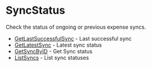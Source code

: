 # SyncStatus

Check the status of ongoing or previous expense syncs.


* [GetLastSuccessfulSync](getlastsuccessfulsync.md) - Last successful sync
* [GetLatestSync](getlatestsync.md) - Latest sync status
* [GetSyncByID](getsyncbyid.md) - Get Sync status
* [ListSyncs](listsyncs.md) - List sync statuses